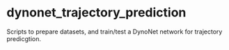 # dynonet_trajectory_prediction
Scripts to prepare datasets, and train/test a DynoNet network for trajectory predicgtion.
